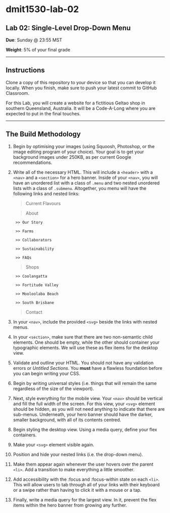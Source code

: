# dmit1530-lab-02

## Lab 02: Single-Level Drop-Down Menu

**Due**: Sunday @ 23:55 MST

**Weight**: 5% of your final grade

---

## Instructions

Clone a copy of this repository to your device so that you can develop it locally. When you finish, make sure to push your latest commit to GitHub Classroom. 

For this Lab, you will create a website for a fictitious Geltao shop in southern Queensland, Australia. It will be  a Code-A-Long where you are expected to put in the final touches.

---

## The Build Methodology

1. Begin by optimising your images (using Squoosh, Photoshop, or the image editing program of your choice). Your goal is to get your background images under 250KB, as per current Google recommendations. 

2. Write all of the necessary HTML. This will include a ``<header>`` with a ``<nav>`` and a ``<section>`` for a hero banner. Inside of your ``<nav>``, you will have an unordered list with a class of ``.menu`` and two nested unordered lists with a class of ``.submenu``. Altogether, you menu will have the following links and nested links: 

	> Current Flavours

	> About

		>> Our Story

		>> Farms

		>> Collaborators 

		>> Sustainability 

		>> FAQs
	
	> Shops

		>> Coolangatta

		>> Fortitude Valley

		>> Mooloolaba Beach

		>> South Brisbane

	> Contact

3. In your ``<nav>``, include the provided ``<svg>`` beside the links with nested menus. 

4. In your ``<section>``, make sure that there are two non-semantic child elements. One should be empty, while the other should container your typographic elements. We will use these as flex items for the desktop view.

5. Validate and outline your HTML. You should not have any validation errors or _Untitled Sections_. You **must** have a flawless foundation before you can begin writing your CSS.

6. Begin by writing universal styles (i.e. things that will remain the same regardless of the size of the viewport).

7. Next, style everything for the mobile view. Your ``<nav>`` should be vertical and fill the full width of the screen. For this view, your ``<svg>`` element should be hidden, as you will not need anything to indicate that there are sub-menus. Underneath, your hero banner should have the darker, smaller background, with all of its contents centred. 

8. Begin styling the desktop view. Using a media query, define your flex containers. 

9. Make your ``<svg>`` element visible again.

10. Position and hide your nested links (i.e. the drop-down menu). 

11. Make them appear again whenever the user hovers over the parent ``<li>``. Add a transition to make everything a little smoother.

12. Add accessibility with the :focus and :focus-within state on each ``<li>``. This will allow users to tab through all of your links with their keyboard or a swipe rather than having to click it with a mouse or a tap. 

13. Finally, write a media query for the largest view. In it, prevent the flex items within the hero banner from growing any further.